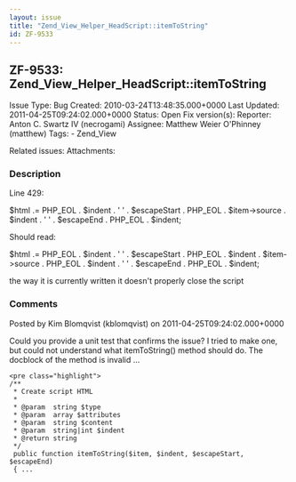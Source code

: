 ```yaml
---
layout: issue
title: "Zend_View_Helper_HeadScript::itemToString"
id: ZF-9533
---
```


ZF-9533: Zend\_View\_Helper\_HeadScript::itemToString
-----------------------------------------------------

 Issue Type: Bug Created: 2010-03-24T13:48:35.000+0000 Last Updated: 2011-04-25T09:24:02.000+0000 Status: Open Fix version(s): 
 Reporter:  Anton C. Swartz IV (necrogami)  Assignee:  Matthew Weier O'Phinney (matthew)  Tags: - Zend\_View
 
 Related issues: 
 Attachments: 
### Description

Line 429:

$html .= PHP\_EOL . $indent . ' ' . $escapeStart . PHP\_EOL . $item->source . $indent . ' ' . $escapeEnd . PHP\_EOL . $indent;

Should read:

$html .= PHP\_EOL . $indent . ' ' . $escapeStart . PHP\_EOL . $indent . $item->source . PHP\_EOL . $indent . ' ' . $escapeEnd . PHP\_EOL . $indent;

the way it is currently written it doesn't properly close the script

 

 

### Comments

Posted by Kim Blomqvist (kblomqvist) on 2011-04-25T09:24:02.000+0000

Could you provide a unit test that confirms the issue? I tried to make one, but could not understand what itemToString() method should do. The docblock of the method is invalid ...

 
    <pre class="highlight">
    /**
     * Create script HTML
     *
     * @param  string $type
     * @param  array $attributes
     * @param  string $content
     * @param  string|int $indent
     * @return string
     */
     public function itemToString($item, $indent, $escapeStart, $escapeEnd)
     { ...


 

 